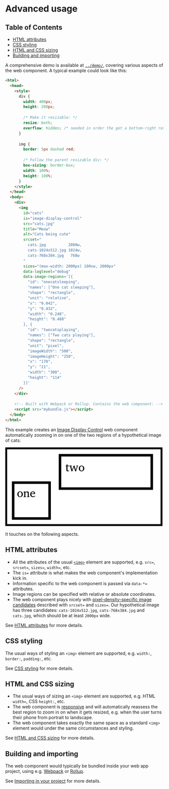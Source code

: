 # Advanced usage

## Table of Contents

<!-- toc -->

- [HTML attributes](#html-attributes)
- [CSS styling](#css-styling)
- [HTML and CSS sizing](#html-and-css-sizing)
- [Building and importing](#building-and-importing)

<!-- tocstop -->

A comprehensive demo is available at [`../demo/`](../demo/), covering various
aspects of the web component. A typical example could look like this:

```html
<html>
  <head>
    <style>
      div {
        width: 400px;
        height: 200px;

        /* Make it resizable: */
        resize: both;
        overflow: hidden; /* needed in order the get a bottom-right resize handle */
      }

      img {
        border: 5px dashed red;

        /* Follow the parent resizable div: */
        box-sizing: border-box;
        width: 100%;
        height: 100%;
      }
    </style>
  </head>
  <body>
    <div>
      <img
        id="cats"
        is="image-display-control"
        src="cats.jpg"
        title="Meow"
        alt="Cats being cute"
        srcset="
          cats.jpg          2000w,
          cats-1024x512.jpg 1024w,
          cats-768x384.jpg   768w
        "
        sizes="(max-width: 2000px) 100vw, 2000px"
        data-loglevel="debug"
        data-image-regions='[{
          "id": "onecatsleeping",
          "names": ["One cat sleeping"],
          "shape": "rectangle",
          "unit": "relative",
          "x": "0.042",
          "y": "0.432",
          "width": "0.248",
          "height": "0.488"
        }, {
          "id": "twocatsplaying",
          "names": ["Two cats playing"],
          "shape": "rectangle",
          "unit": "pixel",
          "imageWidth": "500",
          "imageHeight": "250",
          "x": "170",
          "y": "21",
          "width": "300",
          "height": "114"
        }]'
      />
    </div>

    <!-- Built with Webpack or Rollup. Contains the web component: -->
    <script src="mybundle.js"></script>
  </body>
</html>
```

This example creates an [Image Display Control](https://frameright.io) web
component automatically zooming in on one of the two regions of a hypothetical
image of cats:

![Cats](assets/cats.png)

It touches on the following aspects.

## HTML attributes

* All the attributes of the usual
  [`<img>`](https://developer.mozilla.org/en-US/docs/Web/HTML/Element/img)
  element are supported, e.g. `src=`, `srcset=`, `sizes=`, `width=`, etc.
* The `is=` attribute is what makes the web component's implementation kick in.
* Information specific to the web component is passed via `data-*=` attributes.
* Image regions can be specified with relative or absolute coordinates.
* The web component plays nicely with
  [pixel-density-specific image candidates](https://developer.mozilla.org/en-US/docs/Web/API/HTMLImageElement/srcset)
  described with `srcset=` and `sizes=`. Our hypothetical image has three
  candidates: `cats-1024x512.jpg`, `cats-768x384.jpg` and `cats.jpg`, which
  should be at least `2000px` wide.

See [HTML attributes](explanation/attributes.md) for more details.

## CSS styling

The usual ways of styling an `<img>` element are supported, e.g. `width:`,
`border:`, `padding:`, etc.

See [CSS styling](explanation/styling.md) for more details.

## HTML and CSS sizing

* The usual ways of sizing an `<img>` element are supported, e.g. HTML `width=`,
  CSS `height:`, etc.
* The web component is 
  [responsive](https://developer.mozilla.org/en-US/docs/Learn/CSS/CSS_layout/Responsive_Design)
  and will automatically reassess the best region to zoom in on when it gets
  resized, e.g. when the user turns their phone from portrait to landscape.
* The web component takes exactly the same space as a standard `<img>` element
  would under the same circumstances and styling.

See [HTML and CSS sizing](explanation/sizing.md) for more details.

## Building and importing

The web component would typically be bundled inside your web app project, using
e.g. [Webpack](https://webpack.js.org/) or [Rollup](https://rollupjs.org/).

See [Importing in your project](explanation/importing.md) for more details.
